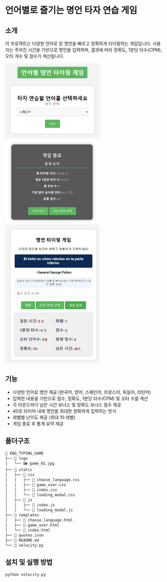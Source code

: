 # 언어별로 즐기는 명언 타자 연습 게임

  
## 소개

이 프로젝트는 다양한 언어로 된 명언을 빠르고 정확하게 타이핑하는 게임입니다. 사용자는 주어진 시간을 기반으로 명언을 입력하며, 결과에 따라 정확도, 1분당 타수(CPM), 오타 개수 및 점수가 계산됩니다.
  

<img src="./logo/game_01.jpg" width="300"> <img src="./logo/game_03.jpg" width="300">
<img src="./logo/game_02.jpg" width="300">
  
## 기능

- 다양한 언어로 명언 제공 (한국어, 영어, 스페인어, 프랑스어, 독일어, 라틴어)
- 입력한 내용을 기반으로 점수, 정확도, 1분당 타수(CPM) 및 오타 수를 계산
- 각 라운드마다 남은 시간 보너스 및 정확도 보너스 점수 제공
- 40초 타이머 내에 명언을 최대한 정확하게 입력하는 방식
- 레벨별 난이도 제공 (최대 10 레벨)
- 게임 종료 후 통계 요약 제공

## 폴더구조
  
```plaintext
📁 ENG_TYPING_GAME
├── 📁 logo
│   └── 🖼️ game_01.jpg
├── 📁 static
│   ├── 📁 css
│   │   ├── 📝 choose_language.css
│   │   ├── 📝 game_over.css
│   │   ├── 📝 index.css
│   │   └── 📝 loading_modal.css
│   ├── 📁 js
│   │   ├── 📄 index.js
│   │   └── 📄 loading_modal.js
├── 📁 templates
│   ├── 📝 choose_language.html
│   ├── 📝 game_over.html
│   └── 📝 index.html
├── 📄 quotes.json
├── 📄 README.md
└── 📄 velocity.py
```
  
## 설치 및 실행 방법
  
   ```bash
   python velocity.py

  
